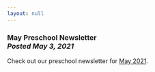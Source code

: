 ```yaml
---
layout: null
---
```


<h3 class="ui header">
  May Preschool Newsletter
  <div class="sub header">
    <i>Posted May 3, 2021</i>
  </div>
</h3>

Check out our preschool newsletter for
<a href="{{ site.baseurl }}/assets/newsletters/2020-2021/COH_May_2021_Newsletter.pdf">May 2021</a>.
